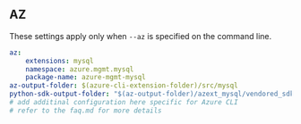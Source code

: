 ## AZ

These settings apply only when `--az` is specified on the command line.

``` yaml $(az)
az:
    extensions: mysql
    namespace: azure.mgmt.mysql
    package-name: azure-mgmt-mysql
az-output-folder: $(azure-cli-extension-folder)/src/mysql
python-sdk-output-folder: "$(az-output-folder)/azext_mysql/vendored_sdks/mysql"
# add additinal configuration here specific for Azure CLI
# refer to the faq.md for more details
```